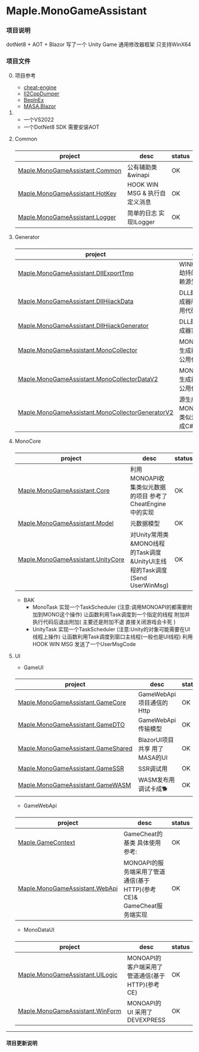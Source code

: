 # Maple.MonoGameAssistant

### 项目说明

  dotNet8 + AOT + Blazor 写了一个 Unity Game 通用修改器框架 只支持WinX64
    
### 项目文件

0.  项目参考


    -  [cheat-engine](https://github.com/cheat-engine/cheat-engine)
    -  [Il2CppDumper](https://github.com/Perfare/Il2CppDumper)
    -  [BepInEx](https://github.com/BepInEx/BepInEx)
    -  [MASA.Blazor](https://github.com/masastack/MASA.Blazor)
      
1.  
    -  一个VS2022
    -  一个DotNet8 SDK 需要安装AOT
    
3.  Common

      ###
      |  project                          |  desc                                                                                            |  status  |
      |  -------------------------------  |  ----------------------------------------------------------------------------------------------  |  ------  |
      |  [Maple.MonoGameAssistant.Common](https://github.com/blackmaple/Maple.MonoGameAssistant/tree/main/Maple.MonoGameAssistant.Common)    |  公有辅助类&winapi  | OK |
      |  [Maple.MonoGameAssistant.HotKey](https://github.com/blackmaple/Maple.MonoGameAssistant/tree/main/Maple.MonoGameAssistant.HotKey)    |  HOOK WIN MSG & 执行自定义消息 | OK  |
      |  [Maple.MonoGameAssistant.Logger](https://github.com/blackmaple/Maple.MonoGameAssistant/tree/main/Maple.MonoGameAssistant.Logger)    |  简单的日志 实现ILogger        |  OK  |
    
4.  Generator

      ###
      |  project                          |  desc                                                                                            |  status  |
      |  -------------------------------  |  ----------------------------------------------------------------------------------------------  |  ------  |
      |  [Maple.MonoGameAssistant.DllExportTmp](https://github.com/blackmaple/Maple.MonoGameAssistant/tree/main/Maple.MonoGameAssistant.DllExportTmp)|  WINHTTP.DLL劫持的实现 依赖源生成器  |  OK  |
      |  [Maple.MonoGameAssistant.DllHijackData](https://github.com/blackmaple/Maple.MonoGameAssistant/tree/main/Maple.MonoGameAssistant.DllHijackData)|  DLL劫持源生成器所需的公用代码  |  OK  |
      |  [Maple.MonoGameAssistant.DllHijackGenerator](https://github.com/blackmaple/Maple.MonoGameAssistant/tree/main/Maple.MonoGameAssistant.DllHijackGenerator)|  DLL劫持源生成器实现  |  OK  |
      |  [Maple.MonoGameAssistant.MonoCollector](https://github.com/blackmaple/Maple.MonoGameAssistant/tree/main/Maple.MonoGameAssistant.MonoCollector)| MONOAPI&源生成器所需的公用代码1 |  OK  |
      |  [Maple.MonoGameAssistant.MonoCollectorDataV2](https://github.com/blackmaple/Maple.MonoGameAssistant/tree/main/Maple.MonoGameAssistant.MonoCollectorDataV2)|   MONOAPI&源生成器所需的公用代码2  |  OK  |
      |  [Maple.MonoGameAssistant.MonoCollectorGeneratorV2](https://github.com/blackmaple/Maple.MonoGameAssistant/tree/main/Maple.MonoGameAssistant.MonoCollectorGeneratorV2)|  源生成器-对MONOAPI生产类似元数据转成C#代码 |  OK  |

5.  MonoCore

      ###
      |  project                          |  desc                                                                                            |  status  |
      |  -------------------------------  |  ----------------------------------------------------------------------------------------------  |  ------  |
      |  [Maple.MonoGameAssistant.Core](https://github.com/blackmaple/Maple.MonoGameAssistant/tree/main/Maple.MonoGameAssistant.Core)  |  利用MONOAPI收集类似元数据的项目 参考了CheatEngine中的实现  |  OK  |
      |  [Maple.MonoGameAssistant.Model](https://github.com/blackmaple/Maple.MonoGameAssistant/tree/main/Maple.MonoGameAssistant.Model])  | 元数据模型  |  OK  |
      |  [Maple.MonoGameAssistant.UnityCore](https://github.com/blackmaple/Maple.MonoGameAssistant/tree/main/Maple.MonoGameAssistant.UnityCore)  | 对Unity常用类&MONO线程的Task调度&UnityUI主线程的Task调度(Send UserWinMsg)|  OK  |

      - BAK
          -  MonoTask 实现一个TaskScheduler (注意:调用MONOAPI的都需要附加到MONO这个操作) 让函数利用Task调度到一个指定的线程 附加并执行代码后退出附加( 主要还是附加不退 直接关闭游戏会卡死 )
          -  UnityTask 实现一个TaskScheduler (注意:Unity的对象可能需要在UI线程上操作) 让函数利用Task调度到窗口主线程(一般也是UI线程) 利用HOOK WIN MSG 发送了一个UserMsgCode
6. UI
    -  GameUI

      ###
      |  project                          |  desc                                                                                            |  status  |
      |  -------------------------------  |  ----------------------------------------------------------------------------------------------  |  ------  |
      |  [Maple.MonoGameAssistant.GameCore](https://github.com/blackmaple/Maple.MonoGameAssistant/tree/main/Maple.MonoGameAssistant.GameCore)  | GameWebApi项目通信的Http   |  OK  |
      |  [Maple.MonoGameAssistant.GameDTO](https://github.com/blackmaple/Maple.MonoGameAssistant/tree/main/Maple.MonoGameAssistant.GameDTO)  |  GameWebApi传输模型  |  OK  |
      |  [Maple.MonoGameAssistant.GameShared](https://github.com/blackmaple/Maple.MonoGameAssistant/tree/main/Maple.MonoGameAssistant.GameShared)  |  BlazorUI项目共享 用了MASA的UI  |  OK  |
      |  [Maple.MonoGameAssistant.GameSSR](https://github.com/blackmaple/Maple.MonoGameAssistant/tree/main/Maple.MonoGameAssistant.GameSSR)  |  SSR调试用  |  OK  |
      |  [Maple.MonoGameAssistant.GameWASM](https://github.com/blackmaple/Maple.MonoGameAssistant/tree/main/Maple.MonoGameAssistant.GameWASM)  |  WASM发布用 调试卡成🐕  |  OK  |

    -  GameWebApi

      ###
      |  project                          |  desc                                                                                            |  status  |
      |  -------------------------------  |  ----------------------------------------------------------------------------------------------  |  ------  |
      |  [Maple.GameContext](https://github.com/blackmaple/Maple.MonoGameAssistant/tree/main/Maple.GameContext)  | GameCheat的基类 具体使用参考: |  OK  |
      |  [Maple.MonoGameAssistant.WebApi](https://github.com/blackmaple/Maple.MonoGameAssistant/tree/main/Maple.MonoGameAssistant.WebApi)  | MONOAPI的服务端采用了管道通信(基于HTTP)(参考CE)& GameCheat服务端实现 |  OK  |
          
    -  MonoDataUI

      ###
      |  project                          |  desc                                                                                            |  status  |
      |  -------------------------------  |  ----------------------------------------------------------------------------------------------  |  ------  |
      |  [Maple.MonoGameAssistant.UILogic](https://github.com/blackmaple/Maple.MonoGameAssistant/tree/main/Maple.MonoGameAssistant.UILogic)  | MONOAPI的客户端采用了管道通信(基于HTTP)(参考CE) |  OK  |
      |  [Maple.MonoGameAssistant.WinForm](https://github.com/blackmaple/Maple.MonoGameAssistant/tree/main/Maple.MonoGameAssistant.WinForm)  | MONOAPI的UI 采用了DEVEXPRESS |  OK  |

***
#### 项目更新说明
